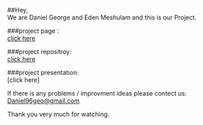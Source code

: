##Hey,  
We are Daniel George and Eden Meshulam and this is our Project.

###project page :  
[click here](main.md)

###project repositroy:  
[click here](https://github.com/danielgeo96/Winners/tree/main)

###project presentation:  
[click here]
 
If there is any problems / improvment ideas please contect us:  
Daniel96geo@gmail.com

Thank you very much for watching.
